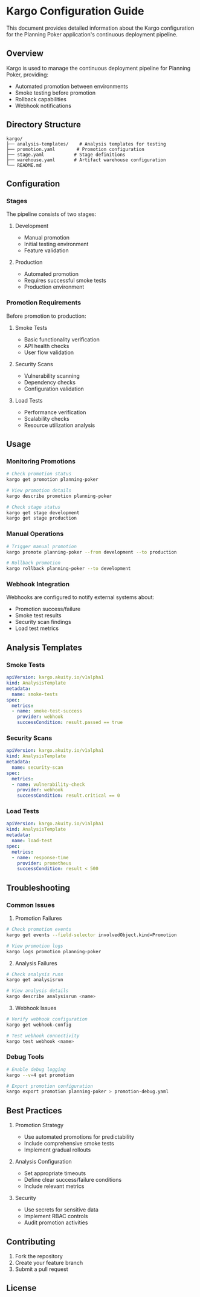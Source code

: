 # Kargo Configuration Guide

This document provides detailed information about the Kargo configuration for the Planning Poker application's continuous deployment pipeline.

## Overview

Kargo is used to manage the continuous deployment pipeline for Planning Poker, providing:

- Automated promotion between environments
- Smoke testing before promotion
- Rollback capabilities
- Webhook notifications

## Directory Structure

```
kargo/
├── analysis-templates/    # Analysis templates for testing
├── promotion.yaml        # Promotion configuration
├── stage.yaml           # Stage definitions
├── warehouse.yaml       # Artifact warehouse configuration
└── README.md
```

## Configuration

### Stages

The pipeline consists of two stages:

1. Development
   - Manual promotion
   - Initial testing environment
   - Feature validation

2. Production
   - Automated promotion
   - Requires successful smoke tests
   - Production environment

### Promotion Requirements

Before promotion to production:

1. Smoke Tests
   - Basic functionality verification
   - API health checks
   - User flow validation

2. Security Scans
   - Vulnerability scanning
   - Dependency checks
   - Configuration validation

3. Load Tests
   - Performance verification
   - Scalability checks
   - Resource utilization analysis

## Usage

### Monitoring Promotions

```bash
# Check promotion status
kargo get promotion planning-poker

# View promotion details
kargo describe promotion planning-poker

# Check stage status
kargo get stage development
kargo get stage production
```

### Manual Operations

```bash
# Trigger manual promotion
kargo promote planning-poker --from development --to production

# Rollback promotion
kargo rollback planning-poker --to development
```

### Webhook Integration

Webhooks are configured to notify external systems about:

- Promotion success/failure
- Smoke test results
- Security scan findings
- Load test metrics

## Analysis Templates

### Smoke Tests

```yaml
apiVersion: kargo.akuity.io/v1alpha1
kind: AnalysisTemplate
metadata:
  name: smoke-tests
spec:
  metrics:
  - name: smoke-test-success
    provider: webhook
    successCondition: result.passed == true
```

### Security Scans

```yaml
apiVersion: kargo.akuity.io/v1alpha1
kind: AnalysisTemplate
metadata:
  name: security-scan
spec:
  metrics:
  - name: vulnerability-check
    provider: webhook
    successCondition: result.critical == 0
```

### Load Tests

```yaml
apiVersion: kargo.akuity.io/v1alpha1
kind: AnalysisTemplate
metadata:
  name: load-test
spec:
  metrics:
  - name: response-time
    provider: prometheus
    successCondition: result < 500
```

## Troubleshooting

### Common Issues

1. Promotion Failures
```bash
# Check promotion events
kargo get events --field-selector involvedObject.kind=Promotion

# View promotion logs
kargo logs promotion planning-poker
```

2. Analysis Failures
```bash
# Check analysis runs
kargo get analysisrun

# View analysis details
kargo describe analysisrun <name>
```

3. Webhook Issues
```bash
# Verify webhook configuration
kargo get webhook-config

# Test webhook connectivity
kargo test webhook <name>
```

### Debug Tools

```bash
# Enable debug logging
kargo --v=4 get promotion

# Export promotion configuration
kargo export promotion planning-poker > promotion-debug.yaml
```

## Best Practices

1. Promotion Strategy
   - Use automated promotions for predictability
   - Include comprehensive smoke tests
   - Implement gradual rollouts

2. Analysis Configuration
   - Set appropriate timeouts
   - Define clear success/failure conditions
   - Include relevant metrics

3. Security
   - Use secrets for sensitive data
   - Implement RBAC controls
   - Audit promotion activities

## Contributing

1. Fork the repository
2. Create your feature branch
3. Submit a pull request

## License